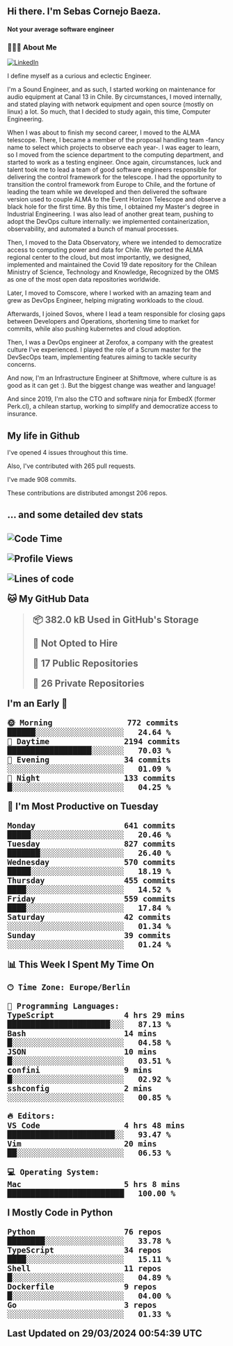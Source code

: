 <h2> Hi there.  I'm Sebas Cornejo Baeza.</h2>
<h4> Not your average software engineer</h4>
<h3> 👨🏻‍💻 About Me </h3>
<a href="http://linkedin.com/in/sebastian-cornejo-baeza/"><img alt="LinkedIn" src="https://img.shields.io/badge/Sebas%20Cornejo%20-informational?style=appveyor&logo=linkedin"></a>


I define myself as a curious and eclectic Engineer.

I'm a Sound Engineer, and as such, I started working on maintenance for audio equipment at Canal 13 in Chile.
By circumstances, I moved internally, and stated playing with network equipment and open source (mostly on linux) 
a lot. So much, that I decided to study again, this time, Computer Engineering.

When I was about to finish my second career, I moved to the ALMA telescope. There, I became a member of the proposal handling team
-fancy name to select which projects to observe each year-. 
I was eager to learn, so I moved from the science department to the computing department, and started to work as 
a testing engineer. Once again, circumstances, luck and talent took me to lead a team of good software engineers 
responsible for delivering the control framework for the telescope. I had the opportunity to transition the control framework from
Europe to Chile, and the fortune of leading the team while we developed and then delivered the software
version used to couple ALMA to the Event Horizon Telescope and observe a black hole for the first time.
By this time, I obtained my Master's degree in Industrial Engineering.
I was also lead of another great team, pushing to adopt the DevOps culture internally: we implemented containerization, observability, and automated a bunch of manual processes.

Then, I moved to the Data Observatory, where we intended to democratize access to computing power
and data for Chile. We ported the ALMA regional center to the cloud, but most importantly, we designed, implemented
and maintained the Covid 19 date repository for the Chilean Ministry of Science, Technology and Knowledge, Recognized by the OMS as one of the most open
data repositories worldwide.

Later, I moved to Comscore, where I worked with an amazing team and grew as DevOps Engineer, helping migrating workloads to the cloud.

Afterwards, I joined Sovos, where I lead a team responsible for closing gaps between Developers and Operations, shortening time to market for commits, while
also pushing kubernetes and cloud adoption.

Then, I was a DevOps engineer at Zerofox, a company with the greatest culture I've experienced. I played the role of a Scrum master for the DevSecOps team,
implementing features aiming to tackle security concerns.

And now, I'm an Infrastructure Engineer at Shiftmove, where culture is as good as it can get :). But the biggest change was weather and language!
 
And since 2019, I'm also the CTO and software ninja for EmbedX (former Perk.cl), a chilean startup, working to simplify and democratize access to insurance.

<h2> My life in Github </h2>

I've opened 4 issues throughout this time.

Also, I've contributed with 265 pull requests.

I've made 908 commits.

These contributions are distributed amongst 206 repos.

<h2>... and some detailed dev stats<h2>

<!--START_SECTION:waka-->
![Code Time](http://img.shields.io/badge/Code%20Time-702%20hrs%202%20mins-blue)

![Profile Views](http://img.shields.io/badge/Profile%20Views-4-blue)

![Lines of code](https://img.shields.io/badge/From%20Hello%20World%20I%27ve%20Written-1.2%20million%20lines%20of%20code-blue)

**🐱 My GitHub Data** 

> 📦 382.0 kB Used in GitHub's Storage 
 > 
> 🚫 Not Opted to Hire
 > 
> 📜 17 Public Repositories 
 > 
> 🔑 26 Private Repositories 
 > 
**I'm an Early 🐤** 

```text
🌞 Morning                772 commits         ██████░░░░░░░░░░░░░░░░░░░   24.64 % 
🌆 Daytime                2194 commits        ██████████████████░░░░░░░   70.03 % 
🌃 Evening                34 commits          ░░░░░░░░░░░░░░░░░░░░░░░░░   01.09 % 
🌙 Night                  133 commits         █░░░░░░░░░░░░░░░░░░░░░░░░   04.25 % 
```
📅 **I'm Most Productive on Tuesday** 

```text
Monday                   641 commits         █████░░░░░░░░░░░░░░░░░░░░   20.46 % 
Tuesday                  827 commits         ███████░░░░░░░░░░░░░░░░░░   26.40 % 
Wednesday                570 commits         █████░░░░░░░░░░░░░░░░░░░░   18.19 % 
Thursday                 455 commits         ████░░░░░░░░░░░░░░░░░░░░░   14.52 % 
Friday                   559 commits         ████░░░░░░░░░░░░░░░░░░░░░   17.84 % 
Saturday                 42 commits          ░░░░░░░░░░░░░░░░░░░░░░░░░   01.34 % 
Sunday                   39 commits          ░░░░░░░░░░░░░░░░░░░░░░░░░   01.24 % 
```


📊 **This Week I Spent My Time On** 

```text
🕑︎ Time Zone: Europe/Berlin

💬 Programming Languages: 
TypeScript               4 hrs 29 mins       ██████████████████████░░░   87.13 % 
Bash                     14 mins             █░░░░░░░░░░░░░░░░░░░░░░░░   04.58 % 
JSON                     10 mins             █░░░░░░░░░░░░░░░░░░░░░░░░   03.51 % 
confini                  9 mins              █░░░░░░░░░░░░░░░░░░░░░░░░   02.92 % 
sshconfig                2 mins              ░░░░░░░░░░░░░░░░░░░░░░░░░   00.85 % 

🔥 Editors: 
VS Code                  4 hrs 48 mins       ███████████████████████░░   93.47 % 
Vim                      20 mins             ██░░░░░░░░░░░░░░░░░░░░░░░   06.53 % 

💻 Operating System: 
Mac                      5 hrs 8 mins        █████████████████████████   100.00 % 
```

**I Mostly Code in Python** 

```text
Python                   76 repos            ████████░░░░░░░░░░░░░░░░░   33.78 % 
TypeScript               34 repos            ████░░░░░░░░░░░░░░░░░░░░░   15.11 % 
Shell                    11 repos            █░░░░░░░░░░░░░░░░░░░░░░░░   04.89 % 
Dockerfile               9 repos             █░░░░░░░░░░░░░░░░░░░░░░░░   04.00 % 
Go                       3 repos             ░░░░░░░░░░░░░░░░░░░░░░░░░   01.33 % 
```




 Last Updated on 29/03/2024 00:54:39 UTC
<!--END_SECTION:waka-->
